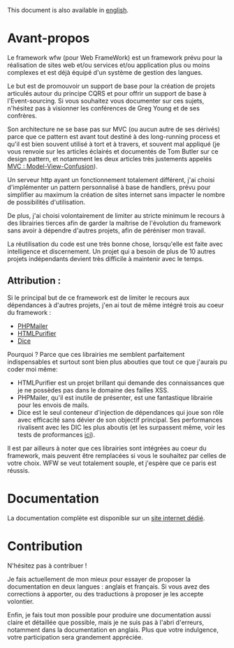 This document is also available in [english](README.en.md).

# Avant-propos

Le framework wfw (pour Web FrameWork) est un framework prévu pour la réalisation
de sites web et/ou services et/ou application plus ou moins complexes et est 
déjà équipé d'un système de gestion des langues. 

Le but est de promouvoir un support de base pour la création de projets articulés autour 
du principe CQRS et pour offrir un support de base à l'Event-sourcing. Si vous souhaitez
vous documenter sur ces sujets, n'hésitez pas à visionner les conférences de Greg Young et
de ses confrères.

Son architecture ne se base pas sur MVC (ou aucun autre de ses dérivés) parce 
que ce pattern est avant tout destiné à des long-running process et qu'il est bien
souvent utilisé à tort et à travers, et souvent mal appliqué (je vous renvoie
sur les articles éclairés et documentés de Tom Butler sur ce design
pattern, et notamment les deux articles très justements appelés 
[MVC : Model-View-Confusion](https://r.je/views-are-not-templates.html)).

Un serveur http ayant un fonctionnement totalement différent, j'ai choisi d'implémenter 
un pattern personnalisé à base de handlers, prévu pour simplifier au maximum
la création de sites internet sans impacter le nombre de possibilités d'utilisation.

De plus, j'ai choisi volontairement de limiter au stricte minimum le recours à 
des librairies tierces afin de garder la maîtrise de l'évolution du framework 
sans avoir à dépendre d'autres projets, afin de péréniser mon travail.

La réutilisation du code est une très bonne chose, lorsqu'elle est faite avec 
intelligence et discernement. Un projet qui a besoin de plus de 10 autres projets
indépendants devient très difficile à maintenir avec le temps.

## Attribution :

Si le principal but de ce framework est de limiter le recours aux dépendances 
à d'autres projets, j'en ai tout de même intégré trois au coeur du framework :
   - [PHPMailer](https://github.com/PHPMailer/PHPMailer) 
   - [HTMLPurifier](http://htmlpurifier.org/)
   - [Dice](https://github.com/Level-2/Dice)
   
Pourquoi ? Parce que ces librairies me semblent parfaitement indispensables et
surtout sont bien plus abouties que tout ce que j'aurais pu coder moi même:
  - HTMLPurifier est un projet brillant qui demande des connaissances que je ne 
possèdes pas dans le domaine des failles XSS.
  - PHPMailer, qu'il est inutile de présenter, est une fantastique librairie pour
  les envois de mails.
  - Dice est le seul conteneur d'injection de dépendances qui joue son rôle avec
efficacité sans dévier de son objectif principal. Ses performances rivalisent avec
les DIC les plus aboutis (et les surpassent même, voir les tests de proformances
[ici](https://github.com/Level-2/Dice#performance)).

Il est par ailleurs à noter que ces librairies sont intégrées au coeur du framework, 
mais peuvent être remplacées si vous le souhaitez par celles de votre choix.
WFW se veut totalement souple, et j'espère que ce paris est réussis.

# Documentation

La documentation complète est disponible sur un [site internet dédié](https://wfwdoc.bee-color.fr).

# Contribution

N'hésitez pas à contribuer ! 

Je fais actuellement de mon mieux pour essayer de proposer
la documentation en deux langues : anglais et français. Si vous avez des corrections
à apporter, ou des traductions à proposer je les accepte volontier.

Enfin, je fais tout mon possible pour produire une documentation aussi claire et 
détaillée que possible, mais je ne suis pas à l'abri d'erreurs, notamment dans
la documentation en anglais. Plus que votre indulgence, votre participation sera
grandement appréciée.


